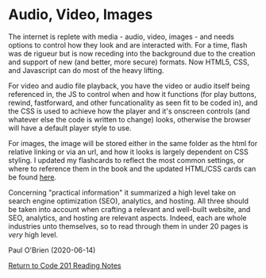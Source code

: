 # Audio, Video, Images

The internet is replete with media - audio, video, images - and needs options to control how they look and are interacted with. For a time, flash was de rigueur but is now receding into the background due to the creation and support of new (and better, more secure) formats. Now HTML5, CSS, and Javascript can do most of the heavy lifting.

For video and audio file playback, you have the video or audio itself being referenced in, the JS to control when and how it functions (for play buttons, rewind, fastforward, and other funcationality as seen fit to be coded in), and the CSS is used to achieve how the player and it's onscreen controls (and whatever else the code is written to change) looks, otherwise the browser will have a default player style to use.

For images, the image will be stored either in the same folder as the html for relative linking or via an url, and how it looks is largely dependent on CSS styling. I updated my flashcards to reflect the most common settings, or where to reference them in the book and the updated HTML/CSS cards can be found [here](https://github.com/PVOBrien/reading-notes/blob/master/html-and-css-flashcards.pdf).

Concerning "practical information" it summarized a high level take on search engine optimization (SEO), analytics, and hosting. All three should be taken into account when crafting a relevant and well-built website, and SEO, analytics, and hosting are relevant aspects. Indeed, each are whole industries unto themselves, so to read through them in under 20 pages is _very_ high level.

Paul O'Brien (2020-06-14)

[Return to Code 201 Reading Notes](https://pvobrien.github.io/reading-notes/)
